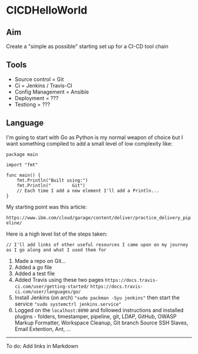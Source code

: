 # CICDHelloWorld

## Aim 

Create a "simple as possible" starting set up for a CI-CD tool chain

## Tools

- Source control = Git
- Ci = Jenkins / Travis-CI
- Config Management = Ansible
- Deployment = ??? 
- Testiong = ???

## Language 

I'm going to start with Go as Python is my normal weapon of choice but I want something compiled to add a small level of
low complexity like:

```
package main

import "fmt"

func main() {
    fmt.Println("Built using:")
    fmt.Println("        Git")
    // Each time I add a new element I'll add a Println...
}

 ```

My starting point was this article:

```https://www.ibm.com/cloud/garage/content/deliver/practice_delivery_pipeline/```

Here is a high level list of the steps taken:

```// I'll add links of other useful resources I came upon on my journey as I go along and what I used them for```

1. Made a repo on Git...
2. Added a go file 
3. Added a test file
4. Added Travis using these two pages
    ``` https://docs.travis-ci.com/user/getting-started/ ```
    ``` https://docs.travis-ci.com/user/languages/go/ ```
5. Install Jenkins (on arch) ```"sudo packman -Syu jenkins"``` then start the service ```"sudo systemctrl
   jenkins.service"```
6. Logged on the ```localhost:8090``` and followed instructions and installed plugins - folders, timestamper, pipeline,
   git, LDAP, GitHub, OWASP Markup Formatter, Workspace Cleanup, Git branch Source SSH Slaves, Email Extention, Ant,
...




-------------------------
To do: Add links in Markdown
